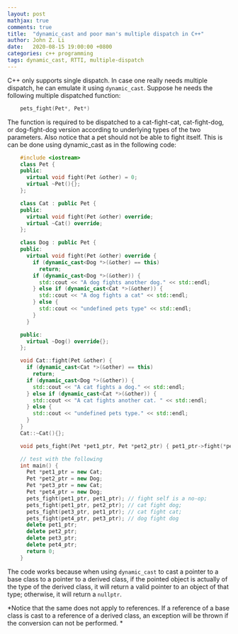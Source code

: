 ```yaml
---
layout: post
mathjax: true
comments: true
title:  "dynamic_cast and poor man's multiple dispatch in C++"
author: John Z. Li
date:   2020-08-15 19:00:00 +0800
categories: c++ programming
tags: dynamic_cast, RTTI, multiple-dispatch
---
```


C++ only supports single dispatch.
In case one really needs multiple dispatch,
he can emulate it using `dynamic_cast`.
Suppose he needs the following multiple dispatched function:

```cpp
    pets_fight(Pet*, Pet*)
```

The function is required to be dispatched to a
cat-fight-cat, cat-fight-dog, or dog-fight-dog version
according to underlying types of the two parameters.
Also notice that a pet should not be able to fight itself.
This is can be done using dynamic_cast as in the following code:

```cpp
    #include <iostream>
    class Pet {
    public:
      virtual void fight(Pet &other) = 0;
      virtual ~Pet(){};
    };

    class Cat : public Pet {
    public:
      virtual void fight(Pet &other) override;
      virtual ~Cat() override;
    };

    class Dog : public Pet {
    public:
      virtual void fight(Pet &other) override {
        if (dynamic_cast<Dog *>(&other) == this)
          return;
        if (dynamic_cast<Dog *>(&other)) {
          std::cout << "A dog fights another dog." << std::endl;
        } else if (dynamic_cast<Cat *>(&other)) {
          std::cout << "A dog fights a cat" << std::endl;
        } else {
          std::cout << "undefined pets type" << std::endl;
        }
      }

    public:
      virtual ~Dog() override{};
    };

    void Cat::fight(Pet &other) {
      if (dynamic_cast<Cat *>(&other) == this)
        return;
      if (dynamic_cast<Dog *>(&other)) {
        std::cout << "A cat fights a dog." << std::endl;
      } else if (dynamic_cast<Cat *>(&other)) {
        std::cout << "A cat fights another cat. " << std::endl;
      } else {
        std::cout << "undefined pets type." << std::endl;
      }
    }
    Cat::~Cat(){};

    void pets_fight(Pet *pet1_ptr, Pet *pet2_ptr) { pet1_ptr->fight(*pet2_ptr); }

	// test with the following
    int main() {
      Pet *pet1_ptr = new Cat;
      Pet *pet2_ptr = new Dog;
      Pet *pet3_ptr = new Cat;
      Pet *pet4_ptr = new Dog;
      pets_fight(pet1_ptr, pet1_ptr); // fight self is a no-op;
      pets_fight(pet1_ptr, pet2_ptr); // cat fight dog;
      pets_fight(pet3_ptr, pet1_ptr); // cat fight cat;
      pets_fight(pet4_ptr, pet3_ptr); // dog fight dog
      delete pet1_ptr;
      delete pet2_ptr;
      delete pet3_ptr;
      delete pet4_ptr;
      return 0;
    }
```

The code works because when using `dynamic_cast` to cast a pointer to a base class
to a pointer to a derived class, if the pointed object is actually of the type
of the derived class, it will return a valid pointer to an object of that type;
otherwise, it will return a `nullptr`.

*Notice that the same does not apply to references. If a reference of a base class is
cast to a reference of a derived class, an exception will be thrown if the conversion
can not be performed. *
